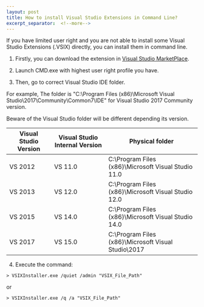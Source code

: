 ```yaml
---
layout: post
title: How to install Visual Studio Extensions in Command Line?
excerpt_separator:  <!--more-->
---
```


If you have limited user right and you are not able to install some Visual Studio Extensions (.VSIX) directly, you can install them in command line.

<!--more-->

1. Firstly, you can download the extension in [Visual Studio MarketPlace](https://marketplace.visualstudio.com).

2. Launch CMD.exe with highest user right profile you have.

3. Then, go to correct Visual Studio IDE folder.

For example, The folder is "C:\Program Files (x86)\Microsoft Visual Studio\2017\Community\Common7\IDE" for Visual Studio 2017 Community version.

Beware of the Visual Studio folder will be different depending its version.

| Visual Studio Version | Visual Studio Internal Version | Physical folder |
| --- | --- | -- |
| VS 2012 | VS 11.0 | C:\Program Files (x86)\Microsoft Visual Studio 11.0 |
| VS 2013 | VS 12.0 | C:\Program Files (x86)\Microsoft Visual Studio 12.0 |
| VS 2015 | VS 14.0 | C:\Program Files (x86)\Microsoft Visual Studio 14.0 |
| VS 2017 | VS 15.0 | C:\Program Files (x86)\Microsoft Visual Studio\2017 |

4. Execute the command:

```
> VSIXInstaller.exe /quiet /admin "VSIX_File_Path"
```
or
```
> VSIXInstaller.exe /q /a "VSIX_File_Path"
```


